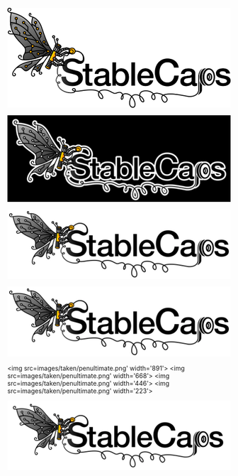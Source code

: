 ![logo1](images/giristable_stablecaps_png_1_reduced.png)

![logo2](images/giristable_stable_caps_png_2_trimmed.png)

![logo3](images/taken/penultimate.png)


![logo3](images/taken/penultimate.png)


<img src=images/taken/penultimate.png' width='891'>
<img src=images/taken/penultimate.png' width='668'>
<img src=images/taken/penultimate.png' width='446'>
<img src=images/taken/penultimate.png' width='223'>

![hspace_bot](profile/images/logo_hspace_bott.png)


<!--

**Here are some ideas to get you started:**

🙋‍♀️ A short introduction - what is your organization all about?
🌈 Contribution guidelines - how can the community get involved?
👩‍💻 Useful resources - where can the community find your docs? Is there anything else the community should know?
🍿 Fun facts - what does your team eat for breakfast?
🧙 Remember, you can do mighty things with the power of [Markdown](https://docs.github.com/github/writing-on-github/getting-started-with-writing-and-formatting-on-github/basic-writing-and-formatting-syntax)

sizes:
convert giristable_stablecaps_png_3.png -resize 970^x428 -quality 10 giristable_stablecaps_png_3_reduced.png
-->
